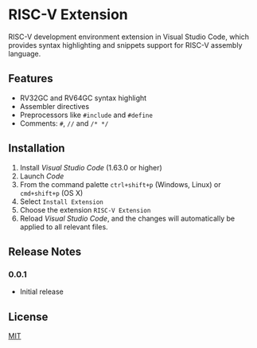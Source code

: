 # RISC-V Extension

RISC-V development environment extension in Visual Studio Code, which provides syntax highlighting and snippets support for RISC-V assembly language. 

## Features

- RV32GC and RV64GC syntax highlight
- Assembler directives
- Preprocessors like `#include` and `#define`
- Comments: `#`, `//` and `/* */`

## Installation

1. Install *Visual Studio Code* (1.63.0 or higher)
2. Launch *Code*
3. From the command palette `ctrl+shift+p` (Windows, Linux) or `cmd+shift+p` (OS X)
4. Select `Install Extension`
5. Choose the extension `RISC-V Extension`
6. Reload *Visual Studio Code*, and the changes will automatically be applied to all relevant files.

## Release Notes

### 0.0.1

* Initial release

## License

[MIT](https://github.com/stef-levesque/vscode-hexdump/blob/master/LICENSE.md)
